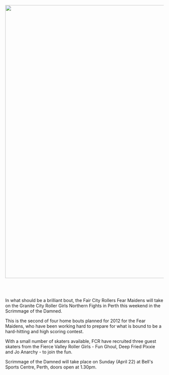 <html><body><p style="text-align:center;"><a href="http://scottishrollerderbyblog.com/2012/04/gcrg1.jpg"><img class="aligncenter size-full wp-image-1111" title="gcrg" src="http://scottishrollerderbyblog.com/2012/04/gcrg1.jpg" alt="" width="614" height="868"></a> </p>
 

In what should be a brilliant bout, the Fair City Rollers Fear Maidens will take on the Granite City Roller Girls Northern Fights in Perth this weekend in the Scrimmage of the Damned.

This is the second of four home bouts planned for 2012 for the Fear Maidens, who have been working hard to prepare for what is bound to be a hard-hitting and high scoring contest.

With a small number of skaters available, FCR have recruited three guest skaters from the Fierce Valley Roller Girls - Fun Ghoul, Deep Fried Pixxie and Jo Anarchy - to join the fun.

Scrimmage of the Damned will take place on Sunday (April 22) at Bell's Sports Centre, Perth, doors open at 1.30pm.</body></html>
